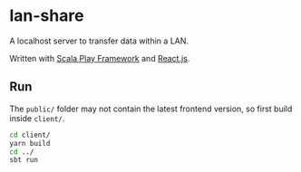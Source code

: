 # lan-share

A localhost server to transfer data within a LAN.

Written with [Scala Play Framework](https://www.playframework.com/) and [React.js](https://ja.reactjs.org/).

## Run

The `public/` folder may not contain the latest frontend version, so first build inside `client/`.

```bash
cd client/
yarn build
cd ../
sbt run
```

